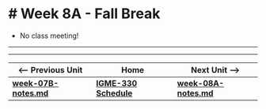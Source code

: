 # # Week 8A - Fall Break

- No class meeting!

<hr><hr>


| <-- Previous Unit | Home | Next Unit -->
| --- | --- | --- 
| [**week-07B-notes.md**](week-07B-notes.md)     |  [**IGME-330 Schedule**](../schedule.md) | [**week-08A-notes.md**](week-08B-notes.md) 
